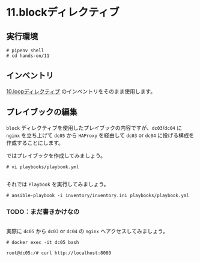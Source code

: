 # 11.blockディレクティブ

## 実行環境

~~~console
# pipenv shell
# cd hands-on/11
~~~

## インベントリ

[10.loopディレクティブ](../10/README.md) のインベントリをそのまま使用します。

## プレイブックの編集

`block` ディレクティブを使用したプレイブックの内容ですが、`dc03`/`dc04` に `nginx` を立ち上げて `dc05` から `HAProxy` を経由して `dc03` or `dc04` に投げる構成を作成することにします。

ではプレイブックを作成してみましょう。

~~~console
# vi playbooks/playbook.yml
~~~

~~~yaml
~~~

それでは `Playbook` を実行してみましょう。

~~~console
# ansible-playbook -i inventory/inventory.ini playbooks/playbook.yml
~~~

### TODO：まだ書きかけなの

~~~shell-session
~~~

実際に `dc05` から `dc03` or `dc04` の `nginx` へアクセスしてみましょう。

~~~console
# docker exec -it dc05 bash
~~~

~~~console
root@dc05:/# curl http://localhost:8080
~~~
